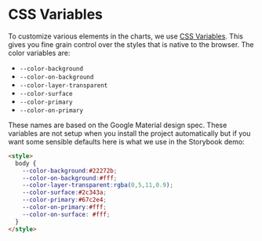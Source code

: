 # CSS Variables

To customize various elements in the charts,
we use [CSS Variables](https://developer.mozilla.org/en-US/docs/Web/CSS/Using_CSS_variables).
This gives you fine grain control over the styles
that is native to the browser. The color variables are:

- `--color-background`
- `--color-on-background`
- `--color-layer-transparent`
- `--color-surface`
- `--color-primary`
- `--color-on-primary`

These names are based on the Google Material design spec. These variables
are not setup when you install the project automatically but if you want
some sensible defaults here is what we use in the Storybook demo:

```html
<style>
  body {
    --color-background:#22272b;
    --color-on-background:#fff;
    --color-layer-transparent:rgba(0,5,11,0.9);
    --color-surface:#2c343a;
    --color-primary:#67c2e4;
    --color-on-primary:#fff;
    --color-on-surface: #fff;
  }
</style>
```
